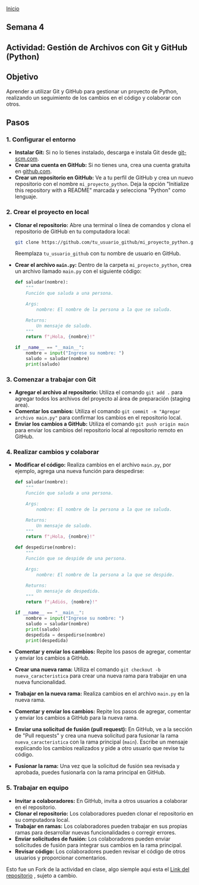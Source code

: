 <!-- No borrar o modificar -->

[Inicio](./index.md)

## Semana 4

## Actividad: Gestión de Archivos con Git y GitHub (Python)

## Objetivo

Aprender a utilizar Git y GitHub para gestionar un proyecto de Python, realizando un seguimiento de los cambios en el código y colaborar con otros.

## Pasos

### 1. Configurar el entorno

- **Instalar Git:** Si no lo tienes instalado, descarga e instala Git desde [git-scm.com](https://git-scm.com/).
- **Crear una cuenta en GitHub:** Si no tienes una, crea una cuenta gratuita en [github.com](https://github.com/).
- **Crear un repositorio en GitHub:** Ve a tu perfil de GitHub y crea un nuevo repositorio con el nombre `mi_proyecto_python`. Deja la opción "Initialize this repository with a README" marcada y selecciona "Python" como lenguaje.

### 2. Crear el proyecto en local

- **Clonar el repositorio:** Abre una terminal o línea de comandos y clona el repositorio de GitHub en tu computadora local:

  ```bash
  git clone https://github.com/tu_usuario_github/mi_proyecto_python.git
  ```

  Reemplaza `tu_usuario_github` con tu nombre de usuario en GitHub.

- **Crear el archivo `main.py`:** Dentro de la carpeta `mi_proyecto_python`, crea un archivo llamado `main.py` con el siguiente código:

  ```python
  def saludar(nombre):
      """
      Función que saluda a una persona.

      Args:
          nombre: El nombre de la persona a la que se saluda.

      Returns:
          Un mensaje de saludo.
      """
      return f"¡Hola, {nombre}!"

  if __name__ == "__main__":
      nombre = input("Ingrese su nombre: ")
      saludo = saludar(nombre)
      print(saludo)
  ```

### 3. Comenzar a trabajar con Git

- **Agregar el archivo al repositorio:** Utiliza el comando `git add .` para agregar todos los archivos del proyecto al área de preparación (staging area).
- **Comentar los cambios:** Utiliza el comando `git commit -m "Agregar archivo main.py"` para confirmar los cambios en el repositorio local.
- **Enviar los cambios a GitHub:** Utiliza el comando `git push origin main` para enviar los cambios del repositorio local al repositorio remoto en GitHub.

### 4. Realizar cambios y colaborar

- **Modificar el código:** Realiza cambios en el archivo `main.py`, por ejemplo, agrega una nueva función para despedirse:

  ```python
  def saludar(nombre):
      """
      Función que saluda a una persona.

      Args:
          nombre: El nombre de la persona a la que se saluda.

      Returns:
          Un mensaje de saludo.
      """
      return f"¡Hola, {nombre}!"

  def despedirse(nombre):
      """
      Función que se despide de una persona.

      Args:
          nombre: El nombre de la persona a la que se despide.

      Returns:
          Un mensaje de despedida.
      """
      return f"¡Adiós, {nombre}!"

  if __name__ == "__main__":
      nombre = input("Ingrese su nombre: ")
      saludo = saludar(nombre)
      print(saludo)
      despedida = despedirse(nombre)
      print(despedida)
  ```

- **Comentar y enviar los cambios:** Repite los pasos de agregar, comentar y enviar los cambios a GitHub.

- **Crear una nueva rama:** Utiliza el comando `git checkout -b nueva_caracteristica` para crear una nueva rama para trabajar en una nueva funcionalidad.

- **Trabajar en la nueva rama:** Realiza cambios en el archivo `main.py` en la nueva rama.

- **Comentar y enviar los cambios:** Repite los pasos de agregar, comentar y enviar los cambios a GitHub para la nueva rama.

- **Enviar una solicitud de fusión (pull request):** En GitHub, ve a la sección de "Pull requests" y crea una nueva solicitud para fusionar la rama `nueva_caracteristica` con la rama principal (`main`). Escribe un mensaje explicando los cambios realizados y pide a otro usuario que revise tu código.

- **Fusionar la rama:** Una vez que la solicitud de fusión sea revisada y aprobada, puedes fusionarla con la rama principal en GitHub.

### 5. Trabajar en equipo

- **Invitar a colaboradores:** En GitHub, invita a otros usuarios a colaborar en el repositorio.
- **Clonar el repositorio:** Los colaboradores pueden clonar el repositorio en su computadora local.
- **Trabajar en ramas:** Los colaboradores pueden trabajar en sus propias ramas para desarrollar nuevas funcionalidades o corregir errores.
- **Enviar solicitudes de fusión:** Los colaboradores pueden enviar solicitudes de fusión para integrar sus cambios en la rama principal.
- **Revisar código:** Los colaboradores pueden revisar el código de otros usuarios y proporcionar comentarios.

Esto fue un Fork de la actividad en clase, algo siemple aqui esta el [Link del repositorio](https://github.com/Crgio00/test_fork.git) , sujeto a cambio.
